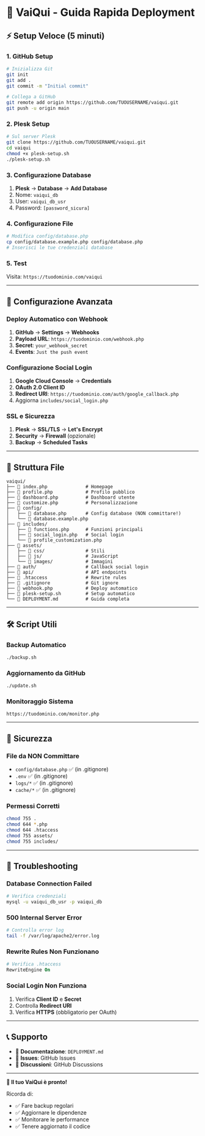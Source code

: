 # 🚀 VaiQui - Guida Rapida Deployment

## ⚡ Setup Veloce (5 minuti)

### 1. **GitHub Setup**
```bash
# Inizializza Git
git init
git add .
git commit -m "Initial commit"

# Collega a GitHub
git remote add origin https://github.com/TUOUSERNAME/vaiqui.git
git push -u origin main
```

### 2. **Plesk Setup**
```bash
# Sul server Plesk
git clone https://github.com/TUOUSERNAME/vaiqui.git
cd vaiqui
chmod +x plesk-setup.sh
./plesk-setup.sh
```

### 3. **Configurazione Database**
1. **Plesk** → **Database** → **Add Database**
2. Nome: `vaiqui_db`
3. User: `vaiqui_db_usr`
4. Password: `[password_sicura]`

### 4. **Configurazione File**
```bash
# Modifica config/database.php
cp config/database.example.php config/database.php
# Inserisci le tue credenziali database
```

### 5. **Test**
Visita: `https://tuodominio.com/vaiqui`

---

## 🔧 Configurazione Avanzata

### **Deploy Automatico con Webhook**

1. **GitHub** → **Settings** → **Webhooks**
2. **Payload URL**: `https://tuodominio.com/webhook.php`
3. **Secret**: `your_webhook_secret`
4. **Events**: `Just the push event`

### **Configurazione Social Login**

1. **Google Cloud Console** → **Credentials**
2. **OAuth 2.0 Client ID**
3. **Redirect URI**: `https://tuodominio.com/auth/google_callback.php`
4. Aggiorna `includes/social_login.php`

### **SSL e Sicurezza**

1. **Plesk** → **SSL/TLS** → **Let's Encrypt**
2. **Security** → **Firewall** (opzionale)
3. **Backup** → **Scheduled Tasks**

---

## 📁 Struttura File

```
vaiqui/
├── 📄 index.php              # Homepage
├── 📄 profile.php            # Profilo pubblico
├── 📄 dashboard.php          # Dashboard utente
├── 📄 customize.php          # Personalizzazione
├── 📁 config/
│   ├── 📄 database.php       # Config database (NON committare!)
│   └── 📄 database.example.php
├── 📁 includes/
│   ├── 📄 functions.php      # Funzioni principali
│   ├── 📄 social_login.php   # Social login
│   └── 📄 profile_customization.php
├── 📁 assets/
│   ├── 📁 css/               # Stili
│   ├── 📁 js/                # JavaScript
│   └── 📁 images/            # Immagini
├── 📁 auth/                  # Callback social login
├── 📁 api/                   # API endpoints
├── 📄 .htaccess              # Rewrite rules
├── 📄 .gitignore             # Git ignore
├── 📄 webhook.php            # Deploy automatico
├── 📄 plesk-setup.sh         # Setup automatico
└── 📄 DEPLOYMENT.md          # Guida completa
```

---

## 🛠️ Script Utili

### **Backup Automatico**
```bash
./backup.sh
```

### **Aggiornamento da GitHub**
```bash
./update.sh
```

### **Monitoraggio Sistema**
```
https://tuodominio.com/monitor.php
```

---

## 🔐 Sicurezza

### **File da NON Committare**
- `config/database.php` ✅ (in .gitignore)
- `.env` ✅ (in .gitignore)
- `logs/*` ✅ (in .gitignore)
- `cache/*` ✅ (in .gitignore)

### **Permessi Corretti**
```bash
chmod 755 .
chmod 644 *.php
chmod 644 .htaccess
chmod 755 assets/
chmod 755 includes/
```

---

## 🚨 Troubleshooting

### **Database Connection Failed**
```bash
# Verifica credenziali
mysql -u vaiqui_db_usr -p vaiqui_db
```

### **500 Internal Server Error**
```bash
# Controlla error log
tail -f /var/log/apache2/error.log
```

### **Rewrite Rules Non Funzionano**
```apache
# Verifica .htaccess
RewriteEngine On
```

### **Social Login Non Funziona**
1. Verifica **Client ID** e **Secret**
2. Controlla **Redirect URI**
3. Verifica **HTTPS** (obbligatorio per OAuth)

---

## 📞 Supporto

- 📖 **Documentazione**: `DEPLOYMENT.md`
- 🐛 **Issues**: GitHub Issues
- 💬 **Discussioni**: GitHub Discussions

---

**🎉 Il tuo VaiQui è pronto!**

Ricorda di:
- ✅ Fare backup regolari
- ✅ Aggiornare le dipendenze
- ✅ Monitorare le performance
- ✅ Tenere aggiornato il codice
